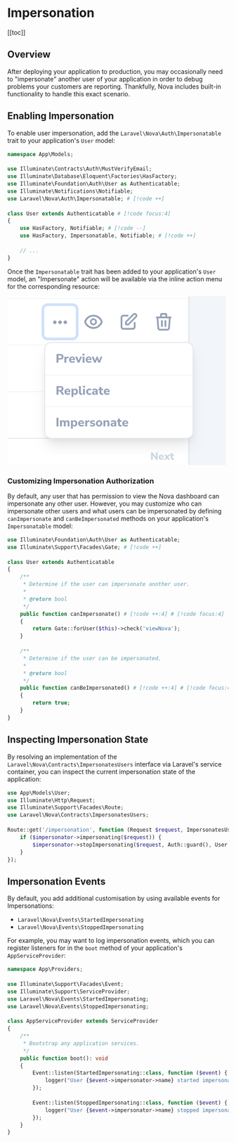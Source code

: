 # Impersonation

[[toc]]

## Overview

After deploying your application to production, you may occasionally need to "impersonate" another user of your application in order to debug problems your customers are reporting. Thankfully, Nova includes built-in functionality to handle this exact scenario.

## Enabling Impersonation

To enable user impersonation, add the `Laravel\Nova\Auth\Impersonatable` trait to your application's `User` model:

```php
namespace App\Models;

use Illuminate\Contracts\Auth\MustVerifyEmail;
use Illuminate\Database\Eloquent\Factories\HasFactory;
use Illuminate\Foundation\Auth\User as Authenticatable;
use Illuminate\Notifications\Notifiable;
use Laravel\Nova\Auth\Impersonatable; # [!code ++]

class User extends Authenticatable # [!code focus:4]
{
    use HasFactory, Notifiable; # [!code --]
    use HasFactory, Impersonatable, Notifiable; # [!code ++]

    // ...
}
```

Once the `Impersonatable` trait has been added to your application's `User` model, an "Impersonate" action will be available via the inline action menu for the corresponding resource:

![Impersonation](./img/impersonate.png)

### Customizing Impersonation Authorization

By default, any user that has permission to view the Nova dashboard can impersonate any other user. However, you may customize who can impersonate other users and what users can be impersonated by defining `canImpersonate` and `canBeImpersonated` methods on your application's `Impersonatable` model:

```php
use Illuminate\Foundation\Auth\User as Authenticatable;
use Illuminate\Support\Facades\Gate; # [!code ++]

class User extends Authenticatable
{
    /**
     * Determine if the user can impersonate another user.
     *
     * @return bool
     */
    public function canImpersonate() # [!code ++:4] # [!code focus:4]
    {
        return Gate::forUser($this)->check('viewNova');
    }

    /**
     * Determine if the user can be impersonated.
     *
     * @return bool
     */
    public function canBeImpersonated() # [!code ++:4] # [!code focus:4]
    {
        return true;
    }
}
```

## Inspecting Impersonation State

By resolving an implementation of the `Laravel\Nova\Contracts\ImpersonatesUsers` interface via Laravel's service container, you can inspect the current impersonation state of the application:

```php
use App\Models\User;
use Illuminate\Http\Request;
use Illuminate\Support\Facades\Route;
use Laravel\Nova\Contracts\ImpersonatesUsers;

Route::get('/impersonation', function (Request $request, ImpersonatesUsers $impersonator) { # [!code ++:5] # [!code focus:5]
    if ($impersonator->impersonating($request)) {
        $impersonator->stopImpersonating($request, Auth::guard(), User::class);
    }
});
```

## Impersonation Events

By default, you add additional customisation by using available events for Impersonations:

- `Laravel\Nova\Events\StartedImpersonating`
- `Laravel\Nova\Events\StoppedImpersonating`

For example, you may want to log impersonation events, which you can register listeners for in the `boot` method of your application's `AppServiceProvider`:

```php
namespace App\Providers;

use Illuminate\Support\Facades\Event;
use Illuminate\Support\ServiceProvider;
use Laravel\Nova\Events\StartedImpersonating;
use Laravel\Nova\Events\StoppedImpersonating;

class AppServiceProvider extends ServiceProvider
{
    /**
     * Bootstrap any application services.
     */
    public function boot(): void
    {
        Event::listen(StartedImpersonating::class, function ($event) { # [!code ++:3] # [!code focus:3]
            logger("User {$event->impersonator->name} started impersonating {$event->impersonated->name}");
        });

        Event::listen(StoppedImpersonating::class, function ($event) { # [!code ++:3] # [!code focus:3]
            logger("User {$event->impersonator->name} stopped impersonating {$event->impersonated->name}");
        });
    }
}
```

